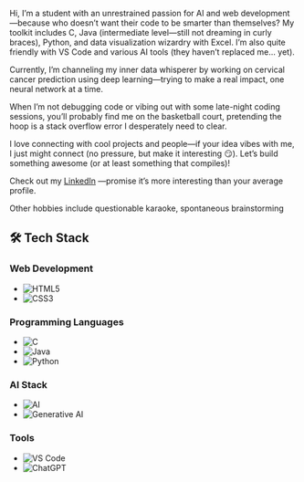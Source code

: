 Hi, I’m a student with an unrestrained passion for AI and web development—because who doesn’t want their code to be smarter than themselves? My toolkit includes C, Java (intermediate level—still not dreaming in curly braces), Python, and data visualization wizardry with Excel. I’m also quite friendly with VS Code and various AI tools (they haven’t replaced me… yet).

Currently, I’m channeling my inner data whisperer by working on cervical cancer prediction using deep learning—trying to make a real impact, one neural network at a time.

When I’m not debugging code or vibing out with some late-night coding sessions, you’ll probably find me on the basketball court, pretending the hoop is a stack overflow error I desperately need to clear.

I love connecting with cool projects and people—if your idea vibes with me, I just might connect (no pressure, but make it interesting 😏).
Let’s build something awesome (or at least something that compiles)!

Check out my [LinkedIn](https://www.linkedin.com/in/naveen-vaidani-6ba573336/) —promise it’s more interesting than your average profile.

Other hobbies include questionable karaoke, spontaneous brainstorming

## 🛠 Tech Stack

### Web Development
- ![HTML5](https://img.shields.io/badge/HTML5-E34F26?style=for-the-badge&logo=html5&logoColor=white)
- ![CSS3](https://img.shields.io/badge/CSS3-1572B6?style=for-the-badge&logo=css3&logoColor=white)

### Programming Languages
- ![C](https://img.shields.io/badge/C-00599C?style=for-the-badge&logo=c&logoColor=white)
- ![Java](https://img.shields.io/badge/Java-007396?style=for-the-badge&logo=java&logoColor=white)
- ![Python](https://img.shields.io/badge/Python-3776AB?style=for-the-badge&logo=python&logoColor=white)

### AI Stack
- ![AI](https://img.shields.io/badge/AI-00C7B7?style=for-the-badge&logo=openai&logoColor=white)
- ![Generative AI](https://img.shields.io/badge/Generative%20AI-10A37F?style=for-the-badge&logo=openai&logoColor=white)

### Tools
- ![VS Code](https://img.shields.io/badge/VS%20Code-007ACC?style=for-the-badge&logo=visual-studio-code&logoColor=white)
- ![ChatGPT](https://img.shields.io/badge/ChatGPT-10A37F?style=for-the-badge&logo=openai&logoColor=white)
